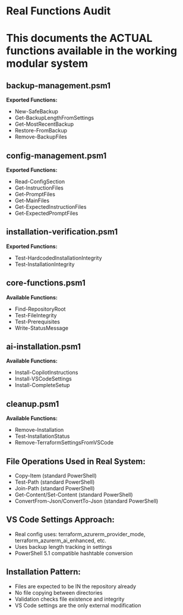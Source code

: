 # Real Functions Audit
# This documents the ACTUAL functions available in the working modular system

## backup-management.psm1
**Exported Functions:**
- New-SafeBackup
- Get-BackupLengthFromSettings  
- Get-MostRecentBackup
- Restore-FromBackup
- Remove-BackupFiles

## config-management.psm1
**Exported Functions:**
- Read-ConfigSection
- Get-InstructionFiles
- Get-PromptFiles
- Get-MainFiles
- Get-ExpectedInstructionFiles
- Get-ExpectedPromptFiles

## installation-verification.psm1
**Exported Functions:**
- Test-HardcodedInstallationIntegrity
- Test-InstallationIntegrity

## core-functions.psm1
**Available Functions:**
- Find-RepositoryRoot
- Test-FileIntegrity
- Test-Prerequisites
- Write-StatusMessage

## ai-installation.psm1
**Available Functions:**
- Install-CopilotInstructions
- Install-VSCodeSettings
- Install-CompleteSetup

## cleanup.psm1
**Available Functions:**
- Remove-Installation
- Test-InstallationStatus
- Remove-TerraformSettingsFromVSCode

## File Operations Used in Real System:
- Copy-Item (standard PowerShell)
- Test-Path (standard PowerShell)
- Join-Path (standard PowerShell)
- Get-Content/Set-Content (standard PowerShell)
- ConvertFrom-Json/ConvertTo-Json (standard PowerShell)

## VS Code Settings Approach:
- Real config uses: terraform_azurerm_provider_mode, terraform_azurerm_ai_enhanced, etc.
- Uses backup length tracking in settings
- PowerShell 5.1 compatible hashtable conversion

## Installation Pattern:
- Files are expected to be IN the repository already
- No file copying between directories
- Validation checks file existence and integrity
- VS Code settings are the only external modification
